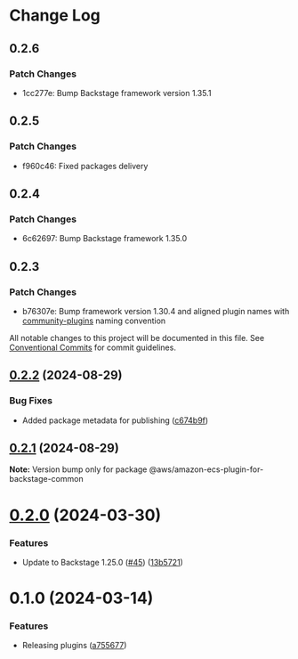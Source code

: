 # Change Log

## 0.2.6

### Patch Changes

- 1cc277e: Bump Backstage framework version 1.35.1

## 0.2.5

### Patch Changes

- f960c46: Fixed packages delivery

## 0.2.4

### Patch Changes

- 6c62697: Bump Backstage framework 1.35.0

## 0.2.3

### Patch Changes

- b76307e: Bump framework version 1.30.4 and aligned plugin names with [community-plugins](https://github.com/backstage/community-plugins) naming convention

All notable changes to this project will be documented in this file.
See [Conventional Commits](https://conventionalcommits.org) for commit guidelines.

## [0.2.2](https://github.com/awslabs/backstage-plugins-for-aws/compare/@aws/amazon-ecs-plugin-for-backstage-common@0.2.1...@aws/amazon-ecs-plugin-for-backstage-common@0.2.2) (2024-08-29)

### Bug Fixes

- Added package metadata for publishing ([c674b9f](https://github.com/awslabs/backstage-plugins-for-aws/commit/c674b9fee77bd91567615f8adc4c1688da93ee3f))

## [0.2.1](https://github.com/awslabs/backstage-plugins-for-aws/compare/@aws/amazon-ecs-plugin-for-backstage-common@0.2.0...@aws/amazon-ecs-plugin-for-backstage-common@0.2.1) (2024-08-29)

**Note:** Version bump only for package @aws/amazon-ecs-plugin-for-backstage-common

# [0.2.0](https://github.com/awslabs/backstage-plugins-for-aws/compare/@aws/amazon-ecs-plugin-for-backstage-common@0.1.0...@aws/amazon-ecs-plugin-for-backstage-common@0.2.0) (2024-03-30)

### Features

- Update to Backstage 1.25.0 ([#45](https://github.com/awslabs/backstage-plugins-for-aws/issues/45)) ([13b5721](https://github.com/awslabs/backstage-plugins-for-aws/commit/13b5721f176a898f7de7f483852732ee8014a1cc))

# 0.1.0 (2024-03-14)

### Features

- Releasing plugins ([a755677](https://github.com/awslabs/backstage-plugins-for-aws/commit/a75567771e3cbafe2ef2814ad33b1cc54e9564e0))
